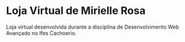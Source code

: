 # Loja Virtual de Mirielle Rosa

Loja virtual desenvolvida durante a disciplina de Desenvolvimento Web Avançado no Ifes Cachoerio.
